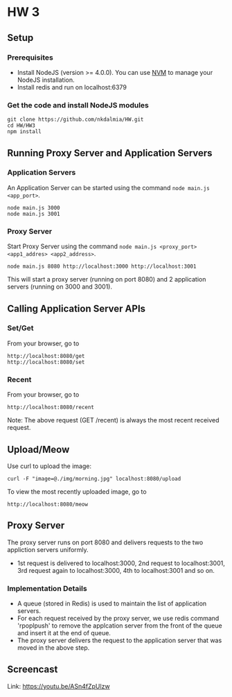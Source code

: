 # HW 3

## Setup

### Prerequisites
* Install NodeJS (version >= 4.0.0). You can use [NVM](https://www.npmjs.com/package/nvm) to manage your NodeJS installation.
* Install redis and run on localhost:6379

### Get the code and install NodeJS modules
```
git clone https://github.com/nkdalmia/HW.git
cd HW/HW3
npm install
```

## Running Proxy Server and Application Servers

### Application Servers
An Application Server can be started using the command `node main.js <app_port>`.
```
node main.js 3000
node main.js 3001
```

### Proxy Server
Start Proxy Server using the command `node main.js <proxy_port> <app1_addres> <app2_address>`.
```
node main.js 8080 http://localhost:3000 http://localhost:3001
```

This will start a proxy server (running on port 8080) and 2 application servers (running on 3000 and 3001).

## Calling Application Server APIs
### Set/Get
From your browser, go to 
```
http://localhost:8080/get
http://localhost:8080/set
```

### Recent
From your browser, go to 
```
http://localhost:8080/recent
```
Note: The above request (GET /recent) is always the most recent received request.

## Upload/Meow
Use curl to upload the image:
```
curl -F "image=@./img/morning.jpg" localhost:8080/upload
```

To view the most recently uploaded image, go to
```
http://localhost:8080/meow
```

## Proxy Server
The proxy server runs on port 8080 and delivers requests to the two appliction servers uniformly.
* 1st request is delivered to localhost:3000, 2nd request to localhost:3001, 3rd request again to localhost:3000, 4th to localhost:3001 and so on.

### Implementation Details
* A queue (stored in Redis) is used to maintain the list of application servers.
* For each request received by the proxy server, we use redis command 'rpoplpush' to remove the applcation server from the front of the queue and insert it at the end of queue. 
* The proxy server delivers the request to the application server that was moved in the above step.

## Screencast
Link: https://youtu.be/ASn4fZpUlzw
